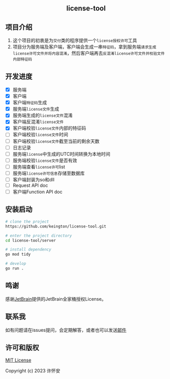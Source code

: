 <h2 align="center">license-tool</h2>

## 项目介绍
1. 这个项目的初衷是为`交付`类的程序提供一个`license授权许可`工具
2. 项目分为服务端及客户端，客户端会生成一串`特征码`，拿到服务端`请求生成license许可文件并将内容混淆`，然后客户端再去`反混淆license许可文件并校验文件内部特征码`

## 开发进度
 - [x] 服务端
 - [x] 客户端
 - [x] 客户端`特征码`生成
 - [x] 服务端`license文件`生成
 - [x] 服务端生成的`license文件`混淆
 - [x] 客户端反混淆`license文件`
 - [x] 客户端校验`license文件`内部的特征码
 - [ ] 客户端校验`license文件`时间
 - [ ] 客户端校验`license文件`截至当前的剩余天数
 - [ ] 日志记录
 - [ ] 服务端`license`中生成的UTC时间转换为本地时间
 - [ ] 服务端校验`license文件`是否有效
 - [ ] 服务端查看`license许可`list
 - [ ] 服务端`license许可信息`存储至数据库
 - [ ] 客户端封装为so和dll
 - [ ] Request API doc
 - [ ] 客户端Function API doc

## 安装启动
```bash
# clone the project
https://github.com/keington/license-tool.git

# enter the project directory
cd license-tool/server

# install dependency
go mod tidy

# develop
go run .
```

## 鸣谢
感谢[JetBrain](https://www.jetbrains.com/)提供的JetBrain全家桶授权License。

## 联系我
如有问题请在issues提问，会定期解答，或者也可以发送[邮件](mailto:keington@outlook.com)

## 许可和版权
[MIT License](https://github.com/keington/license-tool/blob/cc897613c01f6ff7d2745ae1eb7303ff15a59d1c/LICENSE_zh-CN)

Copyright (c) 2023 许怀安
